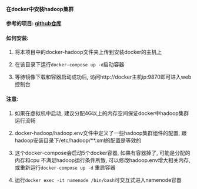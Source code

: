 #### 在docker中安装hadoop集群

#### 参考的项目: [github仓库](https://github.com/big-data-europe/docker-hadoop)

#### 如何安装:

   1. 将本项目中的docker-hadoop文件夹上传到安装docker的主机上
     
   2. 在该目录下运行`docker-compose up -d`启动容器
   
   3. 等待镜像下载和容器启动成功后, 访问http://docker主机ip:9870即可进入web控制台
   
#### 注意:
   
   1. 如果在虚拟机中启动, 建议分配4G以上的内存空间保证docker中hadoop集群运行流畅
   
   2. docker-hadoop/hadoop.env文件中定义了一些hadoop集群组件的配置, 跟
      hadoop安装目录下/etc/hadoop/**.xml的配置是等效的
      
   3. 这个docker-compose会启动5个docker容器, 如果有容器掉了, 可能是分配的内存和cpu
      不满足hadoop运行条件所致, 可以修改hadoop.env增大相关内存, 或重新运行`docker-compose up -d`
      重启容器
      
   4. 运行`docker exec -it namenode /bin/bash`可交互式进入namenode容器